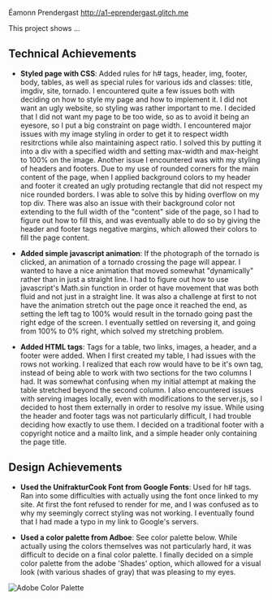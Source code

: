 Éamonn Prendergast
http://a1-eprendergast.glitch.me

This project shows ...

## Technical Achievements
- **Styled page with CSS**: Added rules for h# tags, header, img, footer, body, tables, as well as special rules for various ids and classes: title, imgdiv, site, tornado. I encountered quite a few issues both with deciding on how to style my page and how to implement it. I did not want an ugly website, so styling was rather important to me. I decided that I did not want my page to be too wide, so as to avoid it being an eyesore, so I put a big constraint on page width. I encountered major issues with my image styling in order to get it to respect width resitrctions while also maintaining aspect ratio. I solved this by putting it into a div with a specified width and setting max-width and max-height to 100% on the image. Another issue I encountered was with my styling of headers and footers. Due to my use of rounded corners for the main content of the page, when I applied background colors to my header and footer it created an ugly protuding rectangle that did not respect my nice rounded borders. I was able to solve this by hiding overflow on my top div. There was also an issue with their background color not extending to the full width of the "content" side of the page, so I had to figure out how to fill this, and was eventually able to do so by giving the header and footer tags negative margins, which allowed their colors to fill the page content.

- **Added simple javascript animation**: If the photograph of the tornado is clicked, an animation of a tornado crossing the page will appear. I wanted to have a nice animation that moved somewhat "dynamically" rather than in just a straight line. I had to figure out how to use javascript's Math.sin function in order ot have movement that was both fluid and not just in a straight line. It was also a challenge at first to not have the animation stretch out the page once it reached the end, as setting the left tag to 100% would result in the tornado going past the right edge of the screen. I eventually settled on reversing it, and going from 100% to 0% right, which solved my stretching problem.

- **Added HTML tags**: Tags for a table, two links, images, a header, and a footer were added. When I first created my table, I had issues with the rows not working. I realized that each row would have to be it's own tag, instead of being able to work with two sections for the two columns I had. It was somewhat confusing when my initial attempt at making the table stretched beyond the second column. I also encountered issues with serving images locally, even with modifications to the server.js, so I decided to host them externally in order to resolve my issue. While using the header and footer tags was not particularly difficult, I had trouble deciding how exactly to use them. I decided on a traditional footer with a copyright notice and a mailto link, and a simple header only containing the page title.

## Design Achievements
- **Used the UnifrakturCook Font from Google Fonts**: Used for h# tags. Ran into some difficulties with actually using the font once linked to my site. At first the font refused to render for me, and I was confused as to why my seemingly correct styling was not working. I eventually found that I had made a typo in my link to Google's servers.

- **Used a color palette from Adboe**: See color palette below. While actually using the colors themselves was not particularly hard, it was difficult to decide on a final color palette. I finally decided on a simple color palette from the adobe 'Shades' option, which allowed for a visual look (with various shades of gray) that was pleasing to my eyes.

![Adobe Color Palette](https://i.postimg.cc/g0sqtKzQ/adobecolor.png)
